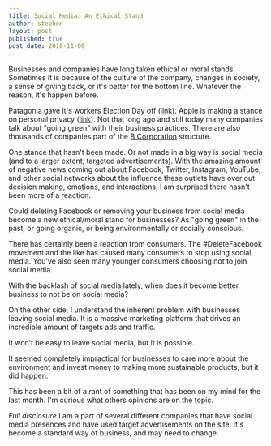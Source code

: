 ```yaml
---
title: Social Media: An Ethical Stand
author: stephen
layout: post
published: true
post_date: 2018-11-08
---
```

Businesses and companies have long taken ethical or moral stands. Sometimes it is because of the culture of the company, changes in society, a sense of giving back, or it's better for the bottom line. Whatever the reason, it's happen before.

Patagonia gave it's workers Election Day off (<a href="https://www.washingtonpost.com/news/business/wp/2018/07/06/patagonia-is-giving-its-workers-election-day-off-and-says-you-should-too/?noredirect=on&utm_term=.2f9fb42125f0" target="_blank" rel="noopener">link</a>). Apple is making a stance on personal privacy (<a href="https://www.apple.com/privacy/">link</a>). Not that long ago and still today many companies talk about "going green" with their business practices. There are also thousands of companies part of the <a href="https://bcorporation.net" target="_blank" rel="noopener">B Corporation</a> structure.

One stance that hasn't been made. Or not made in a big way is social media (and to a larger extent, targeted advertisements). With the amazing amount of negative news coming out about Facebook, Twitter, Instagram, YouTube, and other social networks about the influence these outlets have over out decision making, emotions, and interactions, I am surprised there hasn't been more of a reaction.

Could deleting Facebook or removing your business from social media become a new ethical/moral stand for businesses? As "going green" in the past, or going organic, or being environmentally or socially conscious.

There has certainly been a reaction from consumers. The #DeleteFacebook movement and the like has caused many consumers to stop using social media. You've also seen many younger consumers choosing not to join social media.

With the backlash of social media lately, when does it become better business to not be on social media?

On the other side, I understand the inherent problem with businesses leaving social media. It is a massive marketing platform that drives an incredible amount of targets ads and traffic.

It won’t be easy to leave social media, but it is possible.

It seemed completely impractical for businesses to care more about the environment and invest money to making more sustainable products, but it did happen.

This has been a bit of a rant of something that has been on my mind for the last month. I'm curious what others opinions are on the topic.

*Full disclosure* I am a part of several different companies that have social media presences and have used target advertisements on the site. It's become a standard way of business, and may need to change.
